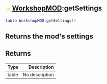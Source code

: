## ![shared](.gitbook/assets/shared.png) [WorkshopMOD](./home/WorkshopMOD):getSettings

```lua
table WorkshopMOD:getSettings()
```

Returns the mod's settings
------
## Returns

| Type   | Description |
| ------ | ----------: |
| table | No description |

